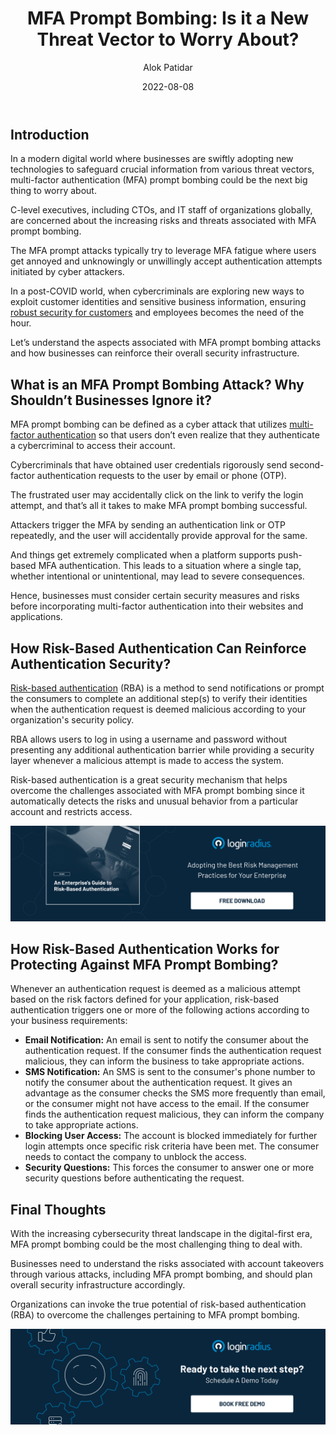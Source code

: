 ﻿---
title: "MFA Prompt Bombing: Is it a New Threat Vector to Worry About?"
date: "2022-08-08"
coverImage: "mfa-prompt.jpg"
tags: ["MFA", "risk-based authentication", "user access"]
author: "Alok Patidar"
description: "The MFA prompt attacks typically leverage MFA fatigue, where users get annoyed and unknowingly or unwillingly accept authentication attempts initiated by cyber attackers. This post uncovers the aspects associated with MFA prompt bombing attacks and how businesses can reinforce their overall security infrastructure."
metatitle: "MFA Prompt Bombing: What Businesses Should Know?"
metadescription: "MFA prompt bombing is a cybersecurity threat that can cause severe damage to organizations. This blog explains what businesses should know about MFA prompt bombing."
---

## Introduction

In a modern digital world where businesses are swiftly adopting new technologies to safeguard crucial information from various threat vectors, multi-factor authentication (MFA) prompt bombing could be the next big thing to worry about. 

C-level executives, including CTOs, and IT staff of organizations globally, are concerned about the increasing risks and threats associated with MFA prompt bombing. 

The MFA prompt attacks typically try to leverage MFA fatigue where users get annoyed and unknowingly or unwillingly accept authentication attempts initiated by cyber attackers. 

In a post-COVID world, when cybercriminals are exploring new ways to exploit customer identities and sensitive business information, ensuring [robust security for customers](https://www.loginradius.com/blog/growth/how-businesses-approach-customer-security/) and employees becomes the need of the hour. 

Let’s understand the aspects associated with MFA prompt bombing attacks and how businesses can reinforce their overall security infrastructure.


## What is an MFA Prompt Bombing Attack? Why Shouldn’t Businesses Ignore it? 

MFA prompt bombing can be defined as a cyber attack that utilizes [multi-factor authentication](https://www.loginradius.com/blog/identity/what-is-multi-factor-authentication/) so that users don’t even realize that they authenticate a cybercriminal to access their account. 

Cybercriminals that have obtained user credentials rigorously send second-factor authentication requests to the user by email or phone (OTP). 

The frustrated user may accidentally click on the link to verify the login attempt, and that’s all it takes to make MFA prompt bombing successful. 

Attackers trigger the MFA by sending an authentication link or OTP repeatedly, and the user will accidentally provide approval for the same. 

And things get extremely complicated when a platform supports push-based MFA authentication. This leads to a situation where a single tap, whether intentional or unintentional, may lead to severe consequences. 

Hence, businesses must consider certain security measures and risks before incorporating multi-factor authentication into their websites and applications. 


## How Risk-Based Authentication Can Reinforce Authentication Security?

[Risk-based authentication](https://www.loginradius.com/blog/identity/risk-based-authentication/) (RBA) is a method to send notifications or prompt the consumers to complete an additional step(s) to verify their identities when the authentication request is deemed malicious according to your organization's security policy. 

RBA allows users to log in using a username and password without presenting any additional authentication barrier while providing a security layer whenever a malicious attempt is made to access the system.

Risk-based authentication is a great security mechanism that helps overcome the challenges associated with MFA prompt bombing since it automatically detects the risks and unusual behavior from a particular account and restricts access. 

[![rba-gd](rba-gd.png)](https://www.loginradius.com/resource/an-enterprises-guide-to-risk-based-authentication/)


## How Risk-Based Authentication Works for Protecting Against MFA Prompt Bombing? 

Whenever an authentication request is deemed as a malicious attempt based on the risk factors defined for your application, risk-based authentication triggers one or more of the following actions according to your business requirements:



* **Email Notification:** An email is sent to notify the consumer about the authentication request. If the consumer finds the authentication request malicious, they can inform the business to take appropriate actions.
* **SMS Notification:** An SMS is sent to the consumer's phone number to notify the consumer about the authentication request. It gives an advantage as the consumer checks the SMS more frequently than email, or the consumer might not have access to the email. If the consumer finds the authentication request malicious, they can inform the company to take appropriate actions.
* **Blocking User Access:** The account is blocked immediately for further login attempts once specific risk criteria have been met. The consumer needs to contact the company to unblock the access.
* **Security Questions:** This forces the consumer to answer one or more security questions before authenticating the request.


## Final Thoughts 

With the increasing cybersecurity threat landscape in the digital-first era, MFA prompt bombing could be the most challenging thing to deal with. 

Businesses need to understand the risks associated with account takeovers through various attacks, including MFA prompt bombing, and should plan overall security infrastructure accordingly. 

Organizations can invoke the true potential of risk-based authentication (RBA) to overcome the challenges pertaining to MFA prompt bombing. 


[![book-a-demo-loginradius](../../assets/book-a-demo-loginradius.png)](https://www.loginradius.com/book-a-demo/)

